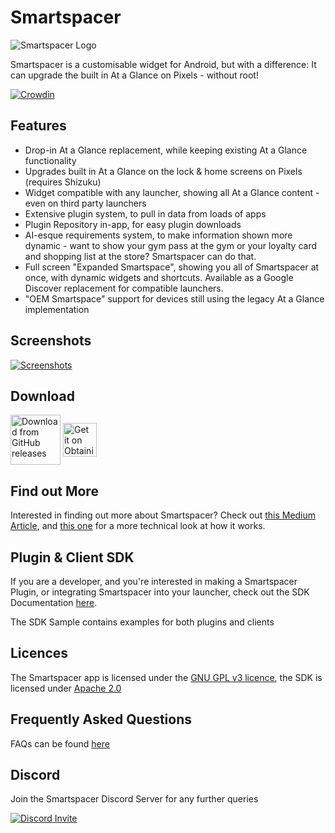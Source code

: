 # Smartspacer

![Smartspacer Logo](https://i.imgur.com/CfHF7Dkl.png)

Smartspacer is a customisable widget for Android, but with a difference: It can upgrade the built in At a Glance on Pixels - without root!

[![Crowdin](https://badges.crowdin.net/smartspacer/localized.svg)](https://crowdin.com/project/smartspacer)

## Features

- Drop-in At a Glance replacement, while keeping existing At a Glance functionality
- Upgrades built in At a Glance on the lock & home screens on Pixels (requires Shizuku)
- Widget compatible with any launcher, showing all At a Glance content - even on third party launchers
- Extensive plugin system, to pull in data from loads of apps
- Plugin Repository in-app, for easy plugin downloads
- AI-esque requirements system, to make information shown more dynamic - want to show your gym pass at the gym or your loyalty card and shopping list at the store? Smartspacer can do that.
- Full screen "Expanded Smartspace", showing you all of Smartspacer at once, with dynamic widgets and shortcuts. Available as a Google Discover replacement for compatible launchers.
- "OEM Smartspace" support for devices still using the legacy At a Glance implementation

## Screenshots

[![Screenshots](https://i.imgur.com/pqT1Vufl.png)](https://i.imgur.com/pqT1Vuf.png)

## Download

<a href="https://github.com/KieronQuinn/Smartspacer/releases">
<img src="https://user-images.githubusercontent.com/69304392/148696068-0cfea65d-b18f-4685-82b5-329a330b1c0d.png"
alt="Download from GitHub releases" align="center" height="80" /></a>

<a href="https://apps.obtainium.imranr.dev/redirect?r=obtainium://add/https://github.com/KieronQuinn/Smartspacer/">
<img src="https://github.com/ImranR98/Obtainium/blob/main/assets/graphics/badge_obtainium.png"
alt="Get it on Obtainium" align="center" height="54" /></a>

## Find out More

Interested in finding out more about Smartspacer? Check out [this Medium Article](https://medium.com/p/38ccff1e3255), and [this one](https://medium.com/p/554f23a96261/) for a more technical look at how it works.

## Plugin & Client SDK

If you are a developer, and you're interested in making a Smartspacer Plugin, or integrating Smartspacer into your launcher, check out the SDK Documentation [here](https://github.com/KieronQuinn/Smartspacer/wiki/3.-SDK:-Creating-a-Target).

The SDK Sample contains examples for both plugins and clients

## Licences 

The Smartspacer app is licensed under the [GNU GPL v3 licence](https://github.com/KieronQuinn/Smartspacer/blob/main/LICENSE), the SDK is licensed under [Apache 2.0](https://github.com/KieronQuinn/Smartspacer/blob/main/sdk-core/LICENSE)

## Frequently Asked Questions

FAQs can be found [here](https://github.com/KieronQuinn/Smartspacer/blob/main/FAQ.md)

## Discord

Join the Smartspacer Discord Server for any further queries

[![Discord Invite](https://i.imgur.com/c1q3vLH.png)](https://discord.gg/CfbCFeuSZJ)
